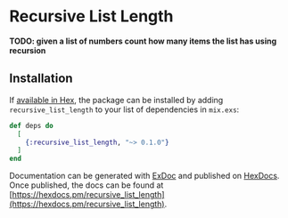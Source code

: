 # Recursive List Length

**TODO: given a list of numbers count how many items the list has using recursion**


## Installation

If [available in Hex](https://hex.pm/docs/publish), the package can be installed
by adding `recursive_list_length` to your list of dependencies in `mix.exs`:

```elixir
def deps do
  [
    {:recursive_list_length, "~> 0.1.0"}
  ]
end
```

Documentation can be generated with [ExDoc](https://github.com/elixir-lang/ex_doc)
and published on [HexDocs](https://hexdocs.pm). Once published, the docs can
be found at [https://hexdocs.pm/recursive_list_length](https://hexdocs.pm/recursive_list_length).

